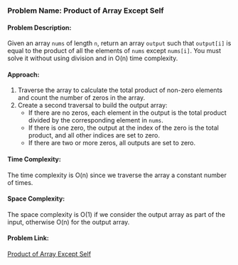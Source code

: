 ### Problem Name: Product of Array Except Self

#### Problem Description:

Given an array `nums` of length `n`, return an array `output` such that `output[i]` is equal to the product of all the elements of `nums` except `nums[i]`. You must solve it without using division and in O(n) time complexity.

#### Approach:

1. Traverse the array to calculate the total product of non-zero elements and count the number of zeros in the array.
2. Create a second traversal to build the output array:
   - If there are no zeros, each element in the output is the total product divided by the corresponding element in `nums`.
   - If there is one zero, the output at the index of the zero is the total product, and all other indices are set to zero.
   - If there are two or more zeros, all outputs are set to zero.

#### Time Complexity:

The time complexity is O(n) since we traverse the array a constant number of times.

#### Space Complexity:

The space complexity is O(1) if we consider the output array as part of the input, otherwise O(n) for the output array.

#### Problem Link:

[Product of Array Except Self](https://leetcode.com/problems/product-of-array-except-self/)
